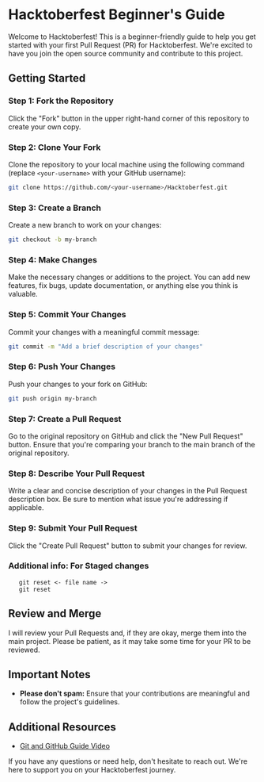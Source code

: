 # Hacktoberfest Beginner's Guide

Welcome to Hacktoberfest! This is a beginner-friendly guide to help you get started with your first Pull Request (PR) for Hacktoberfest. We're excited to have you join the open source community and contribute to this project.

## Getting Started

### Step 1: Fork the Repository

Click the "Fork" button in the upper right-hand corner of this repository to create your own copy.

### Step 2: Clone Your Fork

Clone the repository to your local machine using the following command (replace `<your-username>` with your GitHub username):

```bash
git clone https://github.com/<your-username>/Hacktoberfest.git
```

### Step 3: Create a Branch

Create a new branch to work on your changes:

```bash
git checkout -b my-branch
```

### Step 4: Make Changes

Make the necessary changes or additions to the project. You can add new features, fix bugs, update documentation, or anything else you think is valuable.

### Step 5: Commit Your Changes

Commit your changes with a meaningful commit message:

```bash
git commit -m "Add a brief description of your changes"
```

### Step 6: Push Your Changes

Push your changes to your fork on GitHub:

```bash
git push origin my-branch
```

### Step 7: Create a Pull Request

Go to the original repository on GitHub and click the "New Pull Request" button. Ensure that you're comparing your branch to the main branch of the original repository.

### Step 8: Describe Your Pull Request

Write a clear and concise description of your changes in the Pull Request description box. Be sure to mention what issue you're addressing if applicable.

### Step 9: Submit Your Pull Request

Click the "Create Pull Request" button to submit your changes for review.

### Additional info: For Staged changes
      
       git reset <- file name ->
       git reset

## Review and Merge

I will review your Pull Requests and, if they are okay, merge them into the main project. Please be patient, as it may take some time for your PR to be reviewed.

## Important Notes

- **Please don't spam:** Ensure that your contributions are meaningful and follow the project's guidelines.

## Additional Resources

- [Git and GitHub Guide Video](https://youtu.be/h-LgFUiK_UM)



If you have any questions or need help, don't hesitate to reach out. We're here to support you on your Hacktoberfest journey.
